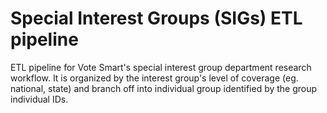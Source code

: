 # Special Interest Groups (SIGs) ETL pipeline

ETL pipeline for Vote Smart's special interest group department research workflow. It is organized by the interest group's level of coverage (eg. national, state) and branch off into individual group identified by the group individual IDs.
